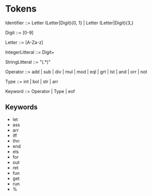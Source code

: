 # Tokens

Identifier ::= Letter (Letter|Digit){0, 1} | Letter (Letter|Digit){3,}

Digit ::= [0-9]

Letter ::= [A-Za-z]

IntegerLitteral ::= Digit+

StringLitteral ::= "(.\*)"

Operator ::= add | sub | div | mul | mod | eql | grt | lst | and | orr | not

Type ::= int | bol | str | arr

Keyword ::= Operator | Type | eof

## Keywords

-   let
-   ass
-   arr
-   iff
-   thn
-   end
-   els
-   for
-   out
-   ret
-   fun
-   get
-   run
-   %
